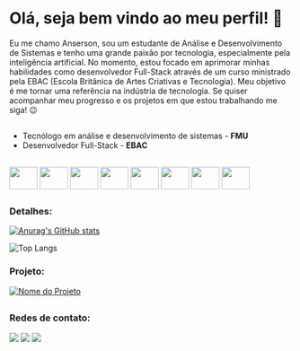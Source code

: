 # Olá, seja bem vindo ao meu perfil! 🤗
 Eu me chamo Anserson, sou um estudante de Análise e Desenvolvimento de Sistemas e tenho uma grande paixão por tecnologia, especialmente pela inteligência artificial. No momento, estou focado em aprimorar minhas habilidades como desenvolvedor Full-Stack através de um curso ministrado pela EBAC (Escola Britânica de Artes Criativas e Tecnologia). Meu objetivo é me tornar uma referência na indústria de tecnologia. Se quiser acompanhar meu progresso e os projetos em que estou trabalhando me siga! 😉  

## 

- Tecnólogo em análise e desenvolvimento de sistemas - **FMU**
- Desenvolvedor Full-Stack - **EBAC**

## 


 <div style="display: inline_block">
  
 <img align="center" height="40" width="50" src="https://cdn.jsdelivr.net/gh/devicons/devicon/icons/c/c-original.svg" /> 
  
 <img align="center" height="40" width="50" src="https://cdn.jsdelivr.net/gh/devicons/devicon/icons/javascript/javascript-original.svg" />
  
 <img align="center" height="40" width="50" src="https://cdn.jsdelivr.net/gh/devicons/devicon/icons/html5/html5-original-wordmark.svg" />
  
 <img align="center" height="40" width="50" src="https://cdn.jsdelivr.net/gh/devicons/devicon/icons/css3/css3-original-wordmark.svg" />
 
 <img align="center" height="40" width="50" src="https://cdn.jsdelivr.net/gh/devicons/devicon/icons/react/react-original-wordmark.svg" />

<img align="center" height="40" width="50" src="https://cdn.jsdelivr.net/gh/devicons/devicon/icons/python/python-original-wordmark.svg" />

<img align="center" height="40" width="50" src="https://cdn.jsdelivr.net/gh/devicons/devicon/icons/django/django-plain-wordmark.svg" />

<img align="center" height="40" width="50" src="https://cdn.jsdelivr.net/gh/devicons/devicon/icons/postgresql/postgresql-original-wordmark.svg" />

  </div>
  
##
### Detalhes:

[![Anurag's GitHub stats](https://github-readme-stats.vercel.app/api?username=AndBalbino&show_icons=true&theme=dark)](https://github.com/anuraghazra/github-readme-stats)


 ![Top Langs](https://github-readme-stats.vercel.app/api/top-langs/?username=AndBalbino&theme=dark&layout=compact)

### Projeto:

 [![Nome do Projeto](https://github-readme-stats.vercel.app/api/pin/?username=AndBalbino&repo=NailsDesigner)](https://github.com/AndBalbino/NailsDesigner)

 ##

### Redes de contato: 
  
  <div> 
  <a href="https://www.instagram.com/a_balbino0"  target="_blank"><img src="https://img.shields.io/badge/-Instagram-%23E4405F?style=for-the-badge&logo=instagram&logoColor=white" target="_blank"></a>
  <a href="https://www.linkedin.com/in/anderson-balbino-52a93a233/" target="_blank"><img src="https://img.shields.io/badge/-LinkedIn-%230077B5?style=for-the-badge&logo=linkedin&logoColor=white" target="_blank"></a> 
 <a href="https://www.discord.com/channels/@me"  target="_blank"><img src="https://img.shields.io/badge/Discord-7289DA?style=for-the-badge&logo=discord&logoColor=white" target="_blank"></a>
  
</div>


